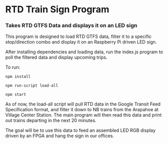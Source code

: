 # RTD Train Sign Program
### Takes RTD GTFS Data and displays it on an LED sign

This program is designed to load RTD GTFS data, filter it to a specific stop/direction combo and display it on an Raspberry Pi driven LED sign.

After installing dependencies and loading data, run the index.js program to poll the filtered data and display upcoming trips.

To run:

`npm install`

`npm run-script load-all`

`npm start`

As of now, the load-all script will pull RTD data in the Google Transit Feed Specification format, and filter it down to NB trains from the Arapahoe at Village Center Station. The main program will then read this data and print out trains departing in the next 20 minutes.

The goal will be to use this data to feed an assembled LED RGB display driven by an FPGA and hang the sign in our offices.